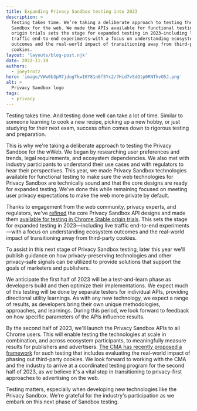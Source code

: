 ```yaml
---
title: Expanding Privacy Sandbox testing into 2023
description: >
  Testing takes time. We’re taking a deliberate approach to testing the Privacy
  Sandbox for the web. We made the APIs available for functional testing through
  origin trials sets the stage for expanded testing in 2023—including live
  traffic end-to-end experiments—with a focus on understanding ecosystem
  outcomes and the real-world impact of transitioning away from third-party
  cookies.
layout: 'layouts/blog-post.njk'
date: 2022-11-10
authors:
  - joeytrotz
hero: 'image/VWw0b3pM7jdugTkwI6Y81n6f5Yc2/7Hid7vSdQtp0RNThvO5J.png'
alt: >
  Privacy Sandbox logo
tags:
  - privacy
---
```


Testing takes time. And testing done well can take a lot of time. Similar to
someone learning to cook a new recipe, picking up a new hobby, or just studying
for their next exam, success often comes down to rigorous testing and
preparation.

This is why we're taking a deliberate approach to testing the Privacy Sandbox
for the wWeb. We began by researching user preferences and trends, legal
requirements, and ecosystem dependencies. We also met with industry participants
to understand their use cases and with regulators to hear their perspectives.
This year, we made Privacy Sandbox technologies available for functional testing
to make sure the web technologies for Privacy Sandbox are technically sound and
that the core designs are ready for expanded testing. We've done this while
remaining focused on meeting user privacy expectations to make the web more
private by default.

Thanks to engagement from the web community, privacy experts, and regulators,
we've
[refined](https://assets.publishing.service.gov.uk/media/63593c8fd3bf7f0bd21f3657/CMA_2nd_update_report.pdf)
the core Privacy Sandbox API designs and made them [available for testing in
Chrome Stable origin trials](/docs/privacy-sandbox/unified-origin-trial/). This
sets the stage for expanded testing in 2023—including live traffic end-to-end
experiments—with a focus on understanding ecosystem outcomes and the real-world
impact of transitioning away from third-party cookies.

To assist in this next stage of Privacy Sandbox testing, later this year we'll
publish guidance on how privacy-preserving technologies and other privacy-safe
signals can be utilized to provide solutions that support the goals of marketers
and publishers.

We anticipate the first half of 2023 will be a test-and-learn phase as
developers build and then optimize their implementations. We expect much of this
testing will be done by separate testers for individual APIs, providing
directional utility learnings. As with any new technology, we expect a range of
results, as developers bring their own unique methodologies, approaches, and
learnings. During this period, we look forward to feedback on how specific
parameters of the APIs influence results.

By the second half of 2023, we'll launch the Privacy Sandbox APIs to all Chrome
users. This will enable testing the technologies at scale in combination, and
across ecosystem participants, to meaningfully measure results for publishers
and advertisers.  [The CMA has recently proposed a
framework](https://assets.publishing.service.gov.uk/media/6363b00de90e0705a8c3544d/CMA_Experiments_note.pdf)
for such testing that includes evaluating the real-world impact of phasing out
third-party cookies. We look forward to working with the CMA and the industry to
arrive at a coordinated testing program for the second half of 2023, as we
believe it's a vital step in transitioning to privacy-first approaches to
advertising on the web.

Testing matters, especially when developing new technologies like the Privacy
Sandbox. We're grateful for the industry's participation as we embark on this
next phase of Sandbox testing.